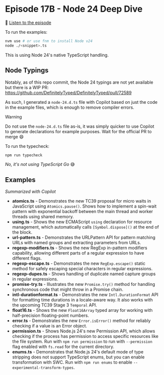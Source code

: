 # Episode 17B - Node 24 Deep Dive

🎵 [Listen to the episode](https://typescript.fm/bonus17)

To run the examples:

```sh
nvm use # or use fnm to install Node v24
node ./<snippet>.ts
```

This is using Node 24's native TypeScript handling.

## Node Typings

Notably, as of this repo commit, the Node 24 typings are not yet available but there is a WIP PR: https://github.com/DefinitelyTyped/DefinitelyTyped/pull/72589

As such, I generated a `node-24.d.ts` file with Copilot based on just the code in the example files, which is enough to remove compiler errors.

> [!WARNING]
> Do not use the `node-24.d.ts` file as-is, it was simply quicker to use Copilot to generate declarations for example purposes. Wait for the official PR to merge :smile:

To run the typecheck:

```sh
npm run typecheck
```

_No, it's not using TypeScript Go_ :sweat_smile:

## Examples

_Summarized with Copilot_

* **atomics.ts** - Demonstrates the new TC39 proposal for micro waits in JavaScript using `Atomics.pause()`. Shows how to implement a spin-wait pattern with exponential backoff between the main thread and worker threads using shared memory.
* **using.ts** - Shows the new ECMAScript `using` declaration for resource management, which automatically calls `[Symbol.dispose]()` at the end of the block.
* **url-pattern.ts** - Demonstrates the URLPattern API for pattern matching URLs with named groups and extracting parameters from URLs.
* **regexp-modifiers.ts** - Shows the new RegExp in-pattern modifiers capability, allowing different parts of a regular expression to have different flags.
* **regexp-escape.ts** - Demonstrates the new `RegExp.escape()` static method for safely escaping special characters in regular expressions.
* **regexp-dupes.ts** - Shows handling of duplicate named capture groups in regular expressions.
* **promise-try.ts** - Illustrates the new `Promise.try()` method for handling synchronous code that might throw in a Promise chain.
* **intl-durationformat.ts** - Demonstrates the new `Intl.DurationFormat` API for formatting time durations in a locale-aware way. It also works with the upcoming TC39 Stage 3 `Temporal` API.
* **float16.ts** - Shows the new `Float16Array` typed array for working with half-precision floating-point numbers.
* **error.ts** - Demonstrates the new `Error.isError()` method for reliably checking if a value is an Error object.
* **permission.ts** - Shows Node.js 24's new Permission API, which allows checking if the process has permission to access specific resources like the file system. Run with `npm run permission` to run with `--permission` flag enabled with `fs.read` for the current directory.
* **enums.ts** - Demonstrates that Node.js 24's default mode of type stripping does not support TypeScript enums, but you can enable transformation with SWC. Run with `npm run enums` to enable `--experimental-transform-types`.

